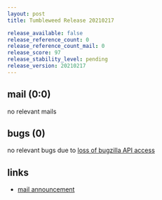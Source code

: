 ```yaml
---
layout: post
title: Tumbleweed Release 20210217

release_available: false
release_reference_count: 0
release_reference_count_mail: 0
release_score: 97
release_stability_level: pending
release_version: 20210217
---
```


## mail (0:0)

no relevant mails

## bugs (0)

<!--more-->

no relevant bugs due to [loss of bugzilla API access](https://bugzilla.opensuse.org/show_bug.cgi?id=1157722)



## links

- [mail announcement](https://github.com/boombatower/tumbleweed-review/issues/10)
